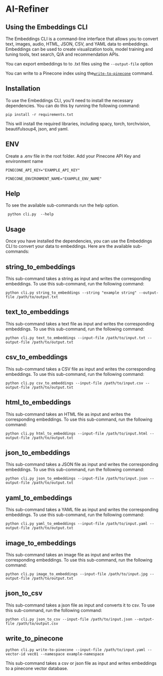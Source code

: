 # AI-Refiner

## Using the Embeddings CLI

The Embeddings CLI is a command-line interface that allows you to convert text, images, audio, HTML, JSON, CSV, and YAML data to embeddings. Embeddings can be used to create visualization tools, model training and tuning tools, text search, Q/A and recommendation APIs. 

You can export embeddings to to .txt files using the `--output-file` option

You can write to a Pinecone index using the[`write-to-pinecone`](https://github.com/adaro/AI-Refiner/blob/main/README.md#write_to_pinecone) command.

## Installation

To use the Embeddings CLI, you'll need to install the necessary dependencies. You can do this by running the following command:

`pip install -r requirements.txt`

This will install the required libraries, including spacy, torch, torchvision, beautifulsoup4, json, and yaml.

## ENV

Create a .env file in the root folder. Add your Pinecone API Key and environment name

`PINECONE_API_KEY="EXAMPLE_API_KEY"`

`PINECONE_ENVIRONMENT_NAME="EXAMPLE_ENV_NAME"`

## Help

To see the available sub-commands run the help option.

` python cli.py  --help`

## Usage

Once you have installed the dependencies, you can use the Embeddings CLI to convert your data to embeddings. Here are the available sub-commands:

## string_to_embeddings

This sub-command takes a string as input and writes the corresponding embeddings. To use this sub-command, run the following command:

`python cli.py string_to_embeddings --string "example string" --output-file /path/to/output.txt`

## text_to_embeddings

This sub-command takes a text file as input and writes the corresponding embeddings. To use this sub-command, run the following command:

`python cli.py text_to_embeddings --input-file /path/to/input.txt --output-file /path/to/output.txt`

## csv_to_embeddings

This sub-command takes a CSV file as input and writes the corresponding embeddings. To use this sub-command, run the following command:

`python cli.py csv_to_embeddings --input-file /path/to/input.csv --output-file /path/to/output.txt`

## html_to_embeddings

This sub-command takes an HTML file as input and writes the corresponding embeddings. To use this sub-command, run the following command:

`python cli.py html_to_embeddings --input-file /path/to/input.html --output-file /path/to/output.txt`

## json_to_embeddings

This sub-command takes a JSON file as input and writes the corresponding embeddings. To use this sub-command, run the following command:

`python cli.py json_to_embeddings --input-file /path/to/input.json --output-file /path/to/output.txt`

## yaml_to_embeddings

This sub-command takes a YAML file as input and writes the corresponding embeddings. To use this sub-command, run the following command:

`python cli.py yaml_to_embeddings --input-file /path/to/input.yaml --output-file /path/to/output.txt`

## image_to_embeddings

This sub-command takes an image file as input and writes the corresponding embeddings. To use this sub-command, run the following command:

`python cli.py image_to_embeddings --input-file /path/to/input.jpg --output-file /path/to/output.txt`

## json_to_csv

This sub-command takes a json file as input and converts it to csv. To use this sub-command, run the following command:

`python cli.py json_to_csv --input-file /path/to/input.json --output-file /path/to/output.csv`


## write_to_pinecone 

`python cli.py write-to-pinecone --input-file /path/to/input.yaml --vector-id vec01 --namespace example-namespace`

This sub-command takes a csv or json file as input and writes embeddings to a pinecone vector database.
